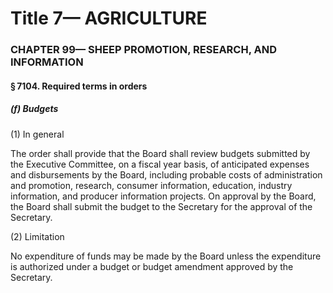 
# Title 7— AGRICULTURE
### CHAPTER 99— SHEEP PROMOTION, RESEARCH, AND INFORMATION
#### § 7104. Required terms in orders
##### (f) Budgets

(1) In general

The order shall provide that the Board shall review budgets submitted by the Executive Committee, on a fiscal year basis, of anticipated expenses and disbursements by the Board, including probable costs of administration and promotion, research, consumer information, education, industry information, and producer information projects. On approval by the Board, the Board shall submit the budget to the Secretary for the approval of the Secretary.

(2) Limitation

No expenditure of funds may be made by the Board unless the expenditure is authorized under a budget or budget amendment approved by the Secretary.
